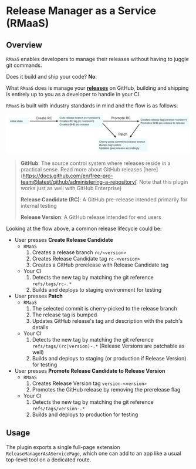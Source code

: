 # Release Manager as a Service (RMaaS)

## Overview

`RMaaS` enables developers to manage their releases without having to juggle git commands.

Does it build and ship your code? **No**.

What `RMaaS` does is manage your **[releases](https://docs.github.com/en/free-pro-team@latest/github/administering-a-repository/managing-releases-in-a-repository)** on GitHub, building and shipping is entirely up to you as a developer to handle in your CI.

`RMaaS` is built with industry standards in mind and the flow is as follows:

![](./src/cards/info/flow.png)

> **GitHub**: The source control system where releases reside in a practical sense. Read more about GitHub releases [here](https://docs.github.com/en/free-pro-team@latest/github/administering-a-repository/. Note that this plugin works just as well with GitHub Enterprise)
>
> **Release Candidate (RC)**: A GitHub pre-release intended primarily for internal testing
>
> **Release Version**: A GitHub release intended for end users

Looking at the flow above, a common release lifecycle could be:

- User presses **Create Release Candidate**
  - `RMaaS`
    1. Creates a release branch `rc/<version>`
    1. Creates Release Candidate tag `rc-<version>`
    1. Creates a GitHub prerelease with Release Candidate tag
  - Your CI
    1. Detects the new tag by matching the git reference `refs/tags/rc-.*`
    1. Builds and deploys to staging environment for testing
- User presses **Patch**
  - `RMaaS`
    1. The selected commit is cherry-picked to the release branch
    1. The release tag is bumped
    1. Updates GitHub release's tag and description with the patch's details
  - Your CI
    1. Detects the new tag by matching the git reference `refs/tags/(rc|version)-.*` (Release Versions are patchable as well)
    1. Builds and deploys to staging (or production if Release Version) for testing
- User presses **Promote Release Candidate to Release Version**
  - `RMaaS`
    1. Creates Release Version tag `version-<version>`
    1. Promotes the GitHub release by removing the prerelease flag
  - Your CI
    1. Detects the new tag by matching the git reference `refs/tags/version-.*`
    1. Builds and deploys to production for testing

## Usage

The plugin exports a single full-page extension `ReleaseManagerAsAServicePage`, which one can add to an app like a usual top-level tool on a dedicated route.
